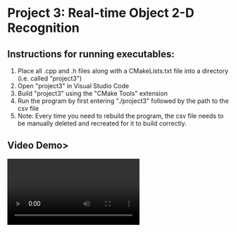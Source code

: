 # Project 3: Real-time Object 2-D Recognition

## Instructions for running executables:

1. Place all .cpp and .h files along with a CMakeLists.txt file into a directory (i.e. called "project3")
2. Open "project3" in Visual Studio Code
3. Build "project3" using the "CMake Tools" extension
4. Run the program by first entering "./project3" followed by the path to the csv file 
5. Note: Every time you need to rebuild the program, the csv file needs to be manually deleted and recreated for it to build correctly.


## Video Demo>
<video src='/video_demo/project3_video.mp4' alt='video demo'>


## Khoury Wiki
https://wiki.khoury.northeastern.edu/x/1qN5Bg


